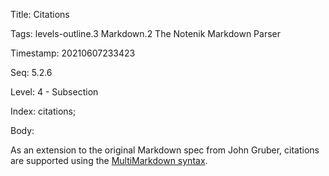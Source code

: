 Title:  Citations

Tags:   levels-outline.3 Markdown.2 The Notenik Markdown Parser

Timestamp: 20210607233423

Seq:    5.2.6

Level:  4 - Subsection

Index:  citations; 

Body: 

As an extension to the original Markdown spec from John Gruber, citations are supported using the [MultiMarkdown syntax][cite].

[cite]: https://fletcher.github.io/MultiMarkdown-6/syntax/citation.html
